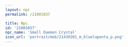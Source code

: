 ```yaml
---
layout: npc
permalink: /21001037

title: Npc
id: '21001037'
npc_name: 'Small Daemon Crystal'
icon_url: 'portrait/mob/21430201_m_bluelapenta_p.png'
---
```

